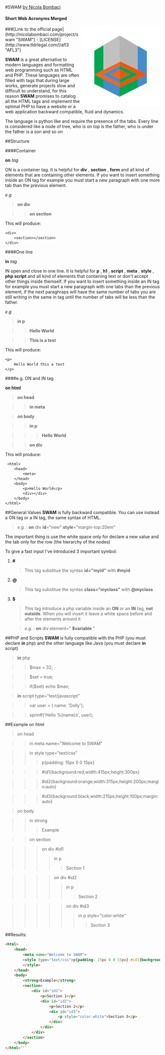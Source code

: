 #SWAM [by Nicola Bombaci](http://nicolabombaci.com/ "Nicola Bombaci Webpage")
#### Short Web Acronyms Merged
<img style="float:right" src="./swam.png">
###[Link to the official page](http://nicolabombaci.com/project/swam "SWAM") - [LICENSE](http://www.tldrlegal.com/l/afl3 "AFL3")

**SWAM** is a great alternative to modern languages and formatting web programming such as HTML and PHP. These languages are often filled with tags that during large works, generate projects slow and difficult to understand, for this reason **SWAM** promises to catalog all the HTML tags and implement the optimal PHP to have a website or a web application backward compatible, fluid and dynamics.

The language is python like and require the presence of the tabs. Every line is considered like a node of tree, who is on top is the father, who is under the father is a son and so on

##Structure

####Container

**on** *tag*

ON is a container tag. It is helpful for **div** , **section** , **form** and all kind of elements that are containing other elements. If you want to insert something inside an ON tag for example you must start a new paragraph with one more tab than the previous element.

*e.g*

>**on div**

>>**on section**

This will produce:

    <div>
        <section></section>
    </div>


####One line

**in** *tag*

IN open and close in one line. It is helpful for **p** , **h1** , **script** , **meta** , **style** , **php script** and all kind of elements that containing text or don't accept other things inside themself. If you want to insert something inside an IN tag for example you must start a new paragraph with one tabs than the previous element, if the next paraghraps will have the same number of tabs you are still writing in the same in tag until the number of tabs will be less than the father.

*e.g*

>**in p**

>>**Hello World**

>>**This is a test**

This will produce:

    <p>
        Hello World this a test
    </p>

####e.g. ON and IN tag

**on html**

>**on head**

>>**in meta**

>**on body**

>>**in p**

>>>**Hello World**

>>**on div**


This will produce:

     <html>
        <head>
            <meta>
        </head>
        <body>
            <p>Hello World</p>
            <div></div>
        </body>
    </html>

##General Values
 **SWAM** is fully backward compatible. You can use instead a ON tag or a IN tag, the same syntax of HTML.

> *e.g.* : **on** div **id**="new" **style**="margin-top:20em"

The important thing is use the white space only for declare a new value and the tab only for the row (the hierarchy of the nodes)

To give a fast input I've introduced 3 important symbol:

1.  **#**

    > This tag substitue the syntax **id="myid"** with **#myid**
    
2.  **@**
    > This tag substitue the syntax **class="myclass"** with **@myclass**
3.  **$**
    > This tag introduce a php variable inside an **ON** or an **IN** tag, **not outside**. When you will insert it leave a white space before and after the elements around it
    
    >*e.g. :* **on** div element=" **$variable** "
    
##PHP and Scripts
**SWAM** is fully compatible with the PHP (you must declare **in** php) and the other language like Java (you must declare **in** script)
>**in** php

>>$max = 32;

>>$set = true;

>>if($set) echo $max;


>**in** script type="text/javascript"

>>var user = {
>>name: 'Dolly'};

>>sprintf('Hello %(name)s', user);

##Example
on html
>on head

>>in meta name="Welcome to SWAM"

>>in style type="text/css"
>>>p{padding: 15px 0 0 15px}

>>>\#id1{background:red;width:415px;height:300px}

>>>\#id2{background:orange;width:315px;height:200px;margin:auto}

>>>\#id3{background:black;width:215px;height:100px;margin:auto}

>on body

>>in strong
>>>Example

>>on section

>>>on div #id1
>>>>in p
>>>>>Section 1

>>>>on div #id2
>>>>>in p
>>>>>>Section 2

>>>>>on div #id3
>>>>>>in p style="color:white"
>>>>>>>Section 3

##Results:

```html
<html>
    <head>
        <meta name="Welcome to SWAM">
        <style type="text/css">p{padding: 15px 0 0 15px} #id1{background:red;width:415px;height:300px} #id2{background:orange;width:315px;height:200px;margin:auto} #id3{background:black;width:215px;height:100px;margin:auto}
        </style>
    </head>
    <body>
        <strong>Example</strong>
        <section>
            <div id="id1">
                <p>Section 1</p>
                <div id="id2">
                    <p>Section 2</p>
                    <div id="id3">
                        <p style="color:white">Section 3</p>
                    </div>
                </div>
            </div>
        </section>
    </body>
</html>```